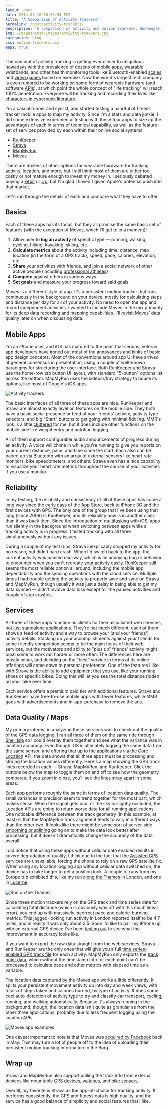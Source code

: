```yaml
---
layout: post
date: 2014-07-16 16:53:54 EST
title: "A Comparison of Activity Trackers"
permalink: /post/activity-trackers/
description: "A comparison of activity and motion trackers: RunKeeper, Strava, MapMyRun, and Moves."
img: /images/post-images/activity-trackers.jpg
categories: blog
css: motion-trackers.css
maps: true
---
```


The concept of activity tracking is getting ever closer to ubiquitous nowadays with the prevalence of dozens of mobile apps, wearable wristbands, and other health monitoring tools like Bluetooth-enabled [scales](http://vitrine.withings.com/eu/smart-body-analyzer.html) and [video games](http://wiifit.com/) based on exercise. Now the world's largest tech company is even [rumored](http://www.theverge.com/2014/6/6/5786456/apple-said-to-be-planning-october-event-to-unveil-wearable-device) to be working on some form of wearable hardware (and software [APIs](https://www.apple.com/ios/ios8/health/)), at which point the whole concept of "life tracking" will reach 100% penetration. Everyone will be tracking and recording their lives like [characters in cyberpunk literature](http://en.wikipedia.org/wiki/Snow_Crash#Metaverse).

I'm a casual runner and cyclist, and started testing a handful of fitness tracker mobile apps to map my activity. Since I'm a stats and data junkie, I did some extensive experimental testing with these four apps to size up the advantages of each in terms of technical capability, as well as the feature-set of services provided by each within their online social systems:

* [RunKeeper](http://runkeeper.com/)
* [Strava](http://www.strava.com/)
* [MapMyRun](http://www.mapmyrun.com/)
* [Moves](http://www.moves-app.com/)

There are dozens of other options for wearable hardware for tracking activity, location, and more, but I still think most of them are either too costly or not mature enough to invest my money in. I seriously debated buying a [Fitbit](http://www.fitbit.com/) or [Up](https://jawbone.com/up), but I'm glad I haven't given Apple's potential push into that market.

Let's run through the details of each and compare what they have to offer.

## Basics

Each of these apps has its focus, but they all promise the same basic set of features (with the exception of Moves, which I'll get to in a moment):

1. Allow user to **log an activity** of specific type &mdash; running, walking, cycling, hiking, kayaking, skiing, etc.
2. **Calculate metrics** about the activity including time, distance, map location (in the form of a GPS track), speed, pace, calories, elevation, etc.
3. **Share** your activities with friends, and join a social network of other active people (including [professional athletes](http://www.strava.com/activities/165962851))
4. **Compete** against others in various ways
5. **Set goals** and measure your progress toward said goals

Moves is a different style of app. It's a persistent motion tracker that runs continuously in the background on your device, mostly for calculating steps and distance per day for all of your activity. No need to open the app and record independent activities. I wanted to include Moves in the mix primarily for its deep data recording and mapping capabilities. I'll revisit Moves' data quality later on when discussing data.

## Mobile Apps

I'm an iPhone user, and iOS has matured to the point that serious, veteran app developers have ironed out most of the annoyances and kinks of basic app design concepts. Most of the conventions around app UI have arrived at general consensus in presentation, using a couple of well-known paradigms for structuring the user interface. Both RunKeeper and Strava use the home-row tab button UI layout, with standard "5-button" options list across the bottom. MapMyRun uses the sidebar/tray strategy to house its options, like most of Google's iOS apps.

![Activity trackers](/images/post-images/activity-apps.jpg)

The basic interfaces of all three of these apps are nice. RunKeeper and Strava are almost exactly level on features on the mobile side. They both have a basic social presence or feed of your friends' activity, activity type selectors, and big "Start" buttons to get going with minimal fiddling. MMR's look is a little [cluttered](https://cloudup.com/co0J-H_iN0t) for me, but it does include other functions on the mobile side like weight entry and nutrition logging.

All of them support configurable audio announcements of progress during an activity. A voice will chime in while you're running to give you reports on your current distance, pace, and time since the start. Each also can be paired up via Bluetooth with an array of external sensors like heart rate monitors, bike speedometers, and others. Strava even has a nice capability to visualize your heart rate metrics throughout the course of your activities if you use a monitor.

## Reliability

In my testing, the reliability and consistency of all of these apps has come a long way since the early days of the App Store, back to iPhone 3G and the first devices with GPS. The only one of the group that I've been using that long (since 2009) is RunKeeper, and its reliability now is in another class than it was back then. Since the introduction of [multitasking](http://www.macworld.com/article/1164616/how_ios_multitasking_really_works.html) with iOS, apps run silently in the background when switching between apps while a tracking activity is in progress. I tested tracking with all three simultaneously without any issues.

During a couple of my test runs, Strava inexplicably stopped my activity for no reason, but didn't hard crash. When I'd switch back to the app, the current activity was paused mid-way, which is an annoying bug or behavior to encounter when you can't recreate your activity easily. RunKeeper still seems the most reliable option all around, including the mobile app dependability and the syncing operations with the cloud service. Multiple times I had trouble getting the activity to properly save and sync on Strava and MapMyRun, though usually it was just a delay in being able to get my data synced &mdash; didn't involve data loss except for the paused activities and couple of app crashes.

## Services

All three of these apps function as clients for their associated web services, not just standalone applications. They're not much different; each of them shows a feed of activity and a way to browse your (and your friends') activity details. Stacking up your accomplishments against your friends for some friendly competition seems to be the main focus of their web services, but the motivators and ability to "plus up" friends' activity might push some to work out harder or more often. The differences here are mostly minor, and deciding on the "best" service in terms of its online offerings will come down to personal preference. One of the features I like with Strava is the ability to add equipment that you use, like your running shoes or specific bikes. Doing this will let you see the total distance ridden on your bike over time.

Each service offers a premium paid tier with additional features. Strava and RunKeeper have free-to-use mobile apps with fewer features, while MMR goes with advertisements and in-app-purchase to remove the ads.

## Data Quality / Maps

My primary interest in analyzing these services was to check out the quality of the GPS data logging. I ran all three of them on the same ride through [Snell Isle](http://en.wikipedia.org/wiki/Snell_Isle) so I could overlay them together and see what the variance was in location accuracy. Even though iOS is ultimately logging the same data from the same sensor, and offering that up to the applications via the [Core Location](https://developer.apple.com/library/ios/documentation/userexperience/Conceptual/LocationAwarenessPG/CoreLocation/CoreLocation.html) API, the data shows that all three apps must be processing and storing the location values differently. Here's a map showing the GPS track lines recorded in each &mdash; Strava, MapMyRun, and RunKeeper. Click the buttons below the map to toggle them on and off to see how the geometry compares. If you zoom in close, you'll see the lines stray apart in some areas:

<div id='map'></div>
<div id='menu-ui' class='menu-ui'></div>

Each app performs roughly the same in terms of location data quality. The small variances in precision seem to trend together for the most part, which makes sense. When the signal gets bad, or the sky is slightly occluded, the Location APIs are going to return worse data for all running applications. One noticable difference between the track geometry (in this example, at least) is that the MapMyRun track alignment tends to vary in different ways than the other two. It looks like there might be some sort of server-side [smoothing or splining](http://gis.stackexchange.com/questions/24827/how-to-smooth-the-polygons-in-a-contour-map) going on to make the data look better after processing, but it doesn't dramatically change the accuracy of the data overall.

I did notice that using these apps without cellular data enabled results in _severe_ degradation of quality, I think due to the fact that the [Assisted GPS](http://en.wikipedia.org/wiki/Assisted_GPS) services are unavailable, forcing the phone to rely on a raw GPS satellite fix. When using any location logging app without cellular data switched on, the device has to take longer to get a position lock. A couple of runs from my Europe trip exhibited this, like my run [along the Thames](http://www.strava.com/activities/143259424) in London, and one in [Lucerne](http://www.strava.com/activities/145669617).

![Run on the Thames](/images/post-images/thames-run.jpg)

Since these motion trackers rely on the GPS track and time series data for calculating total distance (which is obviously way off with this much linear error), you end up with massively incorrect pace and calorie-burning metrics. This jagged-looking run activity in London reported itself to be 4.7 miles, and in reality it was only about 3.5. Soon I'd like to pair my iPhone up with an external GPS device I've been [testing out](http://fulcrumapp.com/blog/gps-accuracy-experimentation/) to see what the improvement in accuracy looks like.

If you want to export the raw data straight from the web services, Strava and RunKeeper are the only ones that will give you a full [time series-enabled GPX track file](https://github.com/colemanm/motion-trackers/blob/gh-pages/data/snell_isle-strava.gpx) for each activity. MapMyRun only exports the [track point data](https://github.com/colemanm/motion-trackers/blob/gh-pages/data/snell_isle-mmr-raw.gpx), which without the timestamp info for each point can't be processed to calculate pace and other metrics with elapsed time as a variable.

The location data captured by the Moves app works a little differently. It splits your persistent movement activity up into day and week views, with totals of steps taken and calories burned, by type of activity. It does some cool auto-detection of activity type to try and classify car transport, cycling, running, and walking automatically. Because it's always running in the background, though, the location data isn't quite as granular as from the other three applications, probably due to less frequent logging using the location APIs.

![Moves app examples](/images/post-images/moves-app-screenshots.jpg)

One caveat important to note is that Moves was [acquired by Facebook](http://www.theverge.com/2014/5/6/5688334/moves-app-will-share-user-data-with-facebook) back in May. That may turn a lot of people off to the idea of uploading their persistent motion tracking information to the Borg.

## Wrap up

Strava and MapMyRun also support pulling the track info from external devices like mountable [GPS devices](https://buy.garmin.com/en-US/US/into-sports/cycling/edge-500/prod36728.html), [watches](http://www.magellangps.com/Echo), and [bike sensors](https://buy.garmin.com/en-US/US/shop-by-accessories/fitness-sensors/bike-speed-sensor-and-cadence-sensor/prod146897.html).

Overall, my favorite is Strava as the app-of-choice for tracking activity. It performs consistently, the GPS and fitness data is high quality, and the service has a good balance of simplicity and social features that I like.

<script>
var map = L.mapbox.map('map', 'colemanm.ijkico79').setView([27.8049,-82.6225], 14);
var layers = document.getElementById('menu-ui');

addLayer(L.mapbox.tileLayer('colemanm.j0wfjemi'), 'Strava', 1);
addLayer(L.mapbox.tileLayer('colemanm.bhqnz5mi'), 'RunKeeper', 2);
addLayer(L.mapbox.tileLayer('colemanm.v02akyb9'), 'MapMyRun', 3);

function addLayer(layer, name, zIndex) {
    layer
        .setZIndex(zIndex)
        .addTo(map);

    // Create a simple layer switcher that
    // toggles layers on and off.
    var link = document.createElement('a');
        link.href = '#';
        link.className = 'active';
        link.innerHTML = name;

    link.onclick = function(e) {
        e.preventDefault();
        e.stopPropagation();

        if (map.hasLayer(layer)) {
            map.removeLayer(layer);
            this.className = '';
        } else {
            map.addLayer(layer);
            this.className = 'active';
        }
    };

    layers.appendChild(link);
}
</script>
